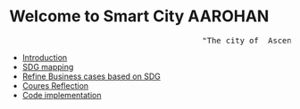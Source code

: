 # Welcome to Smart City AAROHAN
<pre>                                         "The city of  Ascendry..."
</pre>
- [Introduction](./Introduction.md)
- [SDG mapping](./SDG_mapping.md)
- [Refine Business cases based on SDG](./Refine_BC.md)
- [Coures Reflection](./CourseReflection.md)
- [Code implementation](./code.md)

